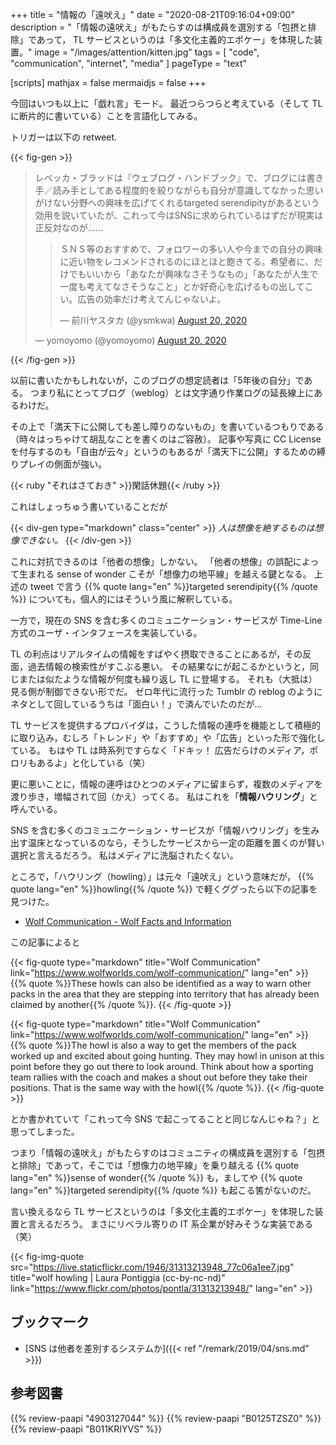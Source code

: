 +++
title = "情報の「遠吠え」"
date =  "2020-08-21T09:16:04+09:00"
description = "「情報の遠吠え」がもたらすのは構成員を選別する「包摂と排除」であって， TL サービスというのは「多文化主義的エポケー」を体現した装置。"
image = "/images/attention/kitten.jpg"
tags = [ "code", "communication", "internet", "media" ]
pageType = "text"

[scripts]
  mathjax = false
  mermaidjs = false
+++

今回はいつも以上に「戯れ言」モード。
最近つらつらと考えている（そして TL に断片的に書いている）ことを言語化してみる。

トリガーは以下の retweet.

{{< fig-gen >}}
<blockquote class="twitter-tweet"><p lang="ja" dir="ltr">レベッカ・ブラッドは『ウェブログ・ハンドブック』で、ブログには書き手／読み手としてある程度的を絞りながらも自分が意識してなかった思いがけない分野への興味を広げてくれるtargeted serendipityがあるという効用を説いていたが、これって今はSNSに求められているはずだが現実は正反対なのが……</p>
<blockquote class="twitter-tweet"><p lang="ja" dir="ltr">ＳＮＳ等のおすすめで、フォロワーの多い人や今までの自分の興味に近い物をレコメンドされるのにほとほと飽きてる。希望者に、だけでもいいから「あなたが興味なさそうなもの」「あなたが人生で一度も考えてなさそうなこと」とか好奇心を広げるもの出してこい。広告の効率だけ考えてんじゃないよ。</p>&mdash; 前川ヤスタカ (@ysmkwa) <a href="https://twitter.com/ysmkwa/status/1296575336302260225?ref_src=twsrc%5Etfw">August 20, 2020</a></blockquote>
&mdash; yomoyomo (@yomoyomo) <a href="https://twitter.com/yomoyomo/status/1296593305732444161?ref_src=twsrc%5Etfw">August 20, 2020</a></blockquote>
{{< /fig-gen >}}

以前に書いたかもしれないが，このブログの想定読者は「5年後の自分」である。
つまり私にとってブログ（weblog）とは文字通り作業ログの延長線上にあるわけだ。

その上で「満天下に公開しても差し障りのないもの」を書いているつもりである（時々はっちゃけて胡乱なことを書くのはご容赦）。
記事や写真に CC License を付与するのも「自由が云々」というのもあるが「満天下に公開」するための縛りプレイの側面が強い。

{{< ruby "それはさておき" >}}閑話休題{{< /ruby >}}

これはしょっちゅう書いていることだが

{{< div-gen type="markdown" class="center" >}}
*人は想像を絶するものは想像できない。*
{{< /div-gen >}}

これに対抗できるのは「他者の想像」しかない。
「他者の想像」の誤配によって生まれる sense of wonder こそが「想像力の地平線」を越える鍵となる。
上述の tweet で言う {{% quote lang="en" %}}targeted serendipity{{% /quote %}} についても，個人的にはそういう風に解釈している。

一方で，現在の SNS を含む多くのコミュニケーション・サービスが Time-Line 方式のユーザ・インタフェースを実装している。

TL の利点はリアルタイムの情報をすばやく摂取できることにあるが，その反面，過去情報の検索性がすこぶる悪い。
その結果なにが起こるかというと，同じまたは似たような情報が何度も繰り返し TL に登場する。
それも（大抵は）見る側が制御できない形でだ。
ゼロ年代に流行った Tumblr の reblog のようにネタとして回しているうちは「面白い！」で済んでいたのだが...

 TL サービスを提供するプロバイダは，こうした情報の連呼を機能として積極的に取り込み，むしろ「トレンド」や「おすすめ」や「広告」といった形で強化している。
 もはや TL は時系列ですらなく「ドキッ！ 広告だらけのメディア，ポロリもあるよ」と化している（笑）

更に悪いことに，情報の連呼はひとつのメディアに留まらず，複数のメディアを渡り歩き，増幅されて回（かえ）ってくる。
私はこれを「**情報ハウリング**」と呼んでいる。

SNS を含む多くのコミュニケーション・サービスが「情報ハウリング」を生み出す温床となっているのなら，そうしたサービスから一定の距離を置くのが賢い選択と言えるだろう。
私はメディアに洗脳されたくない。

ところで，「ハウリング（howling）」は元々「遠吠え」という意味だが， {{% quote lang="en" %}}howling{{% /quote %}} で軽くググったら以下の記事を見つけた。

- [Wolf Communication - Wolf Facts and Information](https://www.wolfworlds.com/wolf-communication/)

この記事によると

{{< fig-quote type="markdown" title="Wolf Communication" link="https://www.wolfworlds.com/wolf-communication/" lang="en" >}}
{{% quote %}}These howls can also be identified as a way to warn other packs in the area that they are stepping into territory that has already been claimed by another{{% /quote %}}.
{{< /fig-quote >}}

{{< fig-quote type="markdown" title="Wolf Communication" link="https://www.wolfworlds.com/wolf-communication/" lang="en" >}}
{{% quote %}}The howl is also a way to get the members of the pack worked up and excited about going hunting. They may howl in unison at this point before they go out there to look around. Think about how a sporting team rallies with the coach and makes a shout out before they take their positions. That is the same way with the howl{{% /quote %}}.
{{< /fig-quote >}}

とか書かれていて「これって今 SNS で起こってることと同じなんじゃね？」と思ってしまった。

つまり「情報の遠吠え」がもたらすのはコミュニティの構成員を選別する「包摂と排除」であって，そこでは「想像力の地平線」を乗り越える {{% quote lang="en" %}}sense of wonder{{% /quote %}} も，ましてや {{% quote lang="en" %}}targeted serendipity{{% /quote %}} も起こる筈がないのだ。

言い換えるなら TL サービスというのは「多文化主義的エポケー」を体現した装置と言えるだろう。
まさにリベラル寄りの IT 系企業が好みそうな実装である（笑）

{{< fig-img-quote src="https://live.staticflickr.com/1946/31313213948_77c06a1ee7.jpg" title="wolf howling | Laura Pontiggia (cc-by-nc-nd)" link="https://www.flickr.com/photos/pontla/31313213948/" lang="en" >}}

## ブックマーク

- [SNS は他者を差別するシステムか]({{< ref "/remark/2019/04/sns.md" >}})

## 参考図書

{{% review-paapi "4903127044" %}} <!-- 排除型社会 -->
{{% review-paapi "B0125TZSZ0" %}} <!-- つながりっぱなしの日常を生きる -->
{{% review-paapi "B011KRIYVS" %}} <!-- リベラルのことは嫌いでも、リベラリズムは嫌いにならないでください -->
<!-- eof -->

